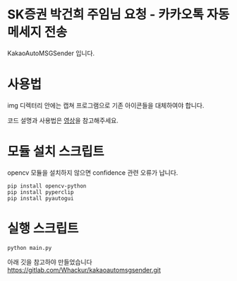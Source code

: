 # SK증권 박건희 주임님 요청 - 카카오톡 자동메세지 전송

KakaoAutoMSGSender 입니다.

# 사용법

img 디렉터리 안에는 캡쳐 프로그램으로 기존 아이콘들을 대체하여야 합니다.

코드 설명과 사용법은 [영상](https://www.youtube.com/watch?v=oNjRH1Cz9k4)을 참고해주세요.

# 모듈 설치 스크립트
opencv 모듈을 설치하지 않으면 confidence 관련 오류가 납니다.
```
pip install opencv-python
pip install pyperclip
pip install pyautogui
```

# 실행 스크립트
```
python main.py
```

아래 깃을 참고하야 만들었습니다
https://gitlab.com/Whackur/kakaoautomsgsender.git
